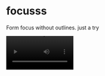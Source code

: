 


# focusss
Form focus without outlines. just a try

<video src='https://user-images.githubusercontent.com/33143395/133314818-bdf4351b-3c8b-4ef8-a31c-2db197d210fc.mov' width=180/>
